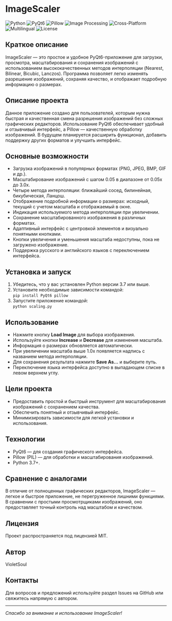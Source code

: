 # ImageScaler

![Python](https://img.shields.io/badge/Python-3776AB?style=flat&logo=python&logoColor=white)
![PyQt6](https://img.shields.io/badge/PyQt6-41CD52?style=flat&logo=qt&logoColor=white)
![Pillow](https://img.shields.io/badge/Pillow-FFD43B?style=flat&logo=python&logoColor=blue)
![Image Processing](https://img.shields.io/badge/Image%20Processing-✓-orange)
![Cross-Platform](https://img.shields.io/badge/Cross--Platform-✓-blueviolet)
![Multilingual](https://img.shields.io/badge/Multilingual-✓-lightgrey)
![License](https://img.shields.io/badge/License-MIT-blue)

## Краткое описание
ImageScaler — это простое и удобное PyQt6-приложение для загрузки, просмотра, масштабирования и сохранения изображений с использованием высококачественных методов интерполяции (Nearest, Bilinear, Bicubic, Lanczos). Программа позволяет легко изменять разрешение изображений, сохраняя качество, и отображает подробную информацию о размерах.

## Описание проекта
Данное приложение создано для пользователей, которым нужна быстрая и качественная смена разрешения изображений без сложных графических редакторов. Использование PyQt6 обеспечивает удобный и отзывчивый интерфейс, а Pillow — качественную обработку изображений. В будущем планируется расширить функционал, добавить поддержку других форматов и улучшить интерфейс.

## Основные возможности
- Загрузка изображений в популярных форматах (PNG, JPEG, BMP, GIF и др.).
- Масштабирование изображений с шагом 0.05 в диапазоне от 0.05x до 3.0x.
- Четыре метода интерполяции: ближайший сосед, билинейная, бикубическая, Ланцош.
- Отображение подробной информации о размерах: исходный, текущий с учетом масштаба и отображаемый в окне.
- Индикация используемого метода интерполяции при увеличении.
- Сохранение масштабированного изображения в различных форматах.
- Адаптивный интерфейс с центровкой элементов и визуально понятными кнопками.
- Кнопки увеличения и уменьшения масштаба недоступны, пока не загружено изображение.
- Поддержка русского и английского языков с переключением интерфейса.

## Установка и запуск
1. Убедитесь, что у вас установлен Python версии 3.7 или выше.
2. Установите необходимые зависимости командой:  
   `pip install PyQt6 pillow`
3. Запустите приложение командой:  
   `python scaling.py`

## Использование
- Нажмите кнопку **Load Image** для выбора изображения.
- Используйте кнопки **Increase** и **Decrease** для изменения масштаба.
- Информация о размерах обновляется автоматически.
- При увеличении масштаба выше 1.0x появляется надпись с названием метода интерполяции.
- Для сохранения результата нажмите **Save As...** и выберите путь.
- Переключение языка интерфейса доступно в выпадающем списке в левом верхнем углу.

## Цели проекта
- Предоставить простой и быстрый инструмент для масштабирования изображений с сохранением качества.
- Обеспечить понятный и отзывчивый интерфейс.
- Минимизировать зависимости для легкой установки и использования.

## Технологии
- PyQt6 — для создания графического интерфейса.
- Pillow (PIL) — для обработки и масштабирования изображений.
- Python 3.7+.

## Сравнение с аналогами
В отличие от полноценных графических редакторов, ImageScaler — легкое и быстрое приложение, не перегруженное лишними функциями. В сравнении с простыми просмотрщиками изображений, оно предоставляет точный контроль над масштабом и качеством.

## Лицензия
Проект распространяется под лицензией MIT.

## Автор
VioletSoul

## Контакты
Для вопросов и предложений используйте раздел Issues на GitHub или свяжитесь напрямую с автором.

---

*Спасибо за внимание и использование ImageScaler!*
